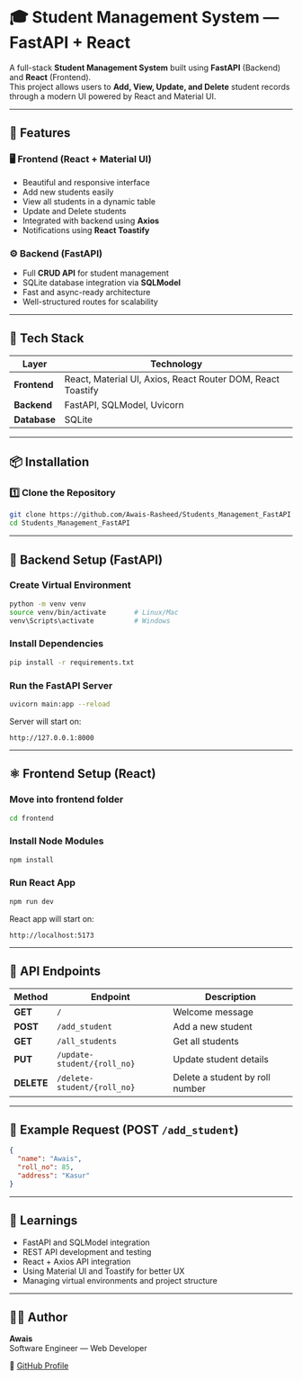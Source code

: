 # 🎓 Student Management System — FastAPI + React

A full-stack **Student Management System** built using **FastAPI** (Backend) and **React** (Frontend).  
This project allows users to **Add, View, Update, and Delete** student records through a modern UI powered by React and Material UI.

---

## 🚀 Features

### 🖥️ Frontend (React + Material UI)
- Beautiful and responsive interface  
- Add new students easily  
- View all students in a dynamic table  
- Update and Delete students  
- Integrated with backend using **Axios**  
- Notifications using **React Toastify**

### ⚙️ Backend (FastAPI)
- Full **CRUD API** for student management  
- SQLite database integration via **SQLModel**  
- Fast and async-ready architecture  
- Well-structured routes for scalability  

---

## 🧰 Tech Stack

| Layer | Technology |
|-------|-------------|
| **Frontend** | React, Material UI, Axios, React Router DOM, React Toastify |
| **Backend** | FastAPI, SQLModel, Uvicorn |
| **Database** | SQLite |

---

## 📦 Installation

### 1️⃣ Clone the Repository
```bash
git clone https://github.com/Awais-Rasheed/Students_Management_FastAPI
cd Students_Management_FastAPI
```

---

## 🐍 Backend Setup (FastAPI)

### Create Virtual Environment
```bash
python -m venv venv
source venv/bin/activate       # Linux/Mac
venv\Scripts\activate          # Windows
```

### Install Dependencies
```bash
pip install -r requirements.txt
```

### Run the FastAPI Server
```bash
uvicorn main:app --reload
```

Server will start on:
```
http://127.0.0.1:8000
```

---

## ⚛️ Frontend Setup (React)

### Move into frontend folder
```bash
cd frontend
```

### Install Node Modules
```bash
npm install
```

### Run React App
```bash
npm run dev
```

React app will start on:
```
http://localhost:5173
```

---

## 🔗 API Endpoints

| Method | Endpoint | Description |
|--------|-----------|-------------|
| **GET** | `/` | Welcome message |
| **POST** | `/add_student` | Add a new student |
| **GET** | `/all_students` | Get all students |
| **PUT** | `/update-student/{roll_no}` | Update student details |
| **DELETE** | `/delete-student/{roll_no}` | Delete a student by roll number |

---

## 🧾 Example Request (POST `/add_student`)

```json
{
  "name": "Awais",
  "roll_no": 85,
  "address": "Kasur"
}
```

---

## 🧠 Learnings
- FastAPI and SQLModel integration  
- REST API development and testing  
- React + Axios API integration  
- Using Material UI and Toastify for better UX  
- Managing virtual environments and project structure  

---

## 🧑‍💻 Author

**Awais**  
Software Engineer — Web Developer  

🔗 [GitHub Profile](https://github.com/Awais-Rasheed)

````